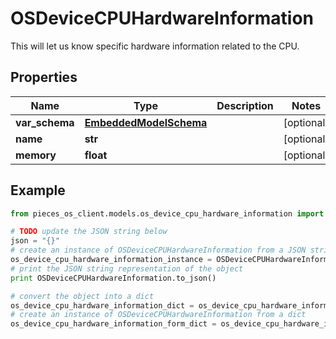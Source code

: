 # OSDeviceCPUHardwareInformation

This will let us know specific hardware information related to the CPU.

## Properties

Name | Type | Description | Notes
------------ | ------------- | ------------- | -------------
**var_schema** | [**EmbeddedModelSchema**](EmbeddedModelSchema) |  | [optional] 
**name** | **str** |  | [optional] 
**memory** | **float** |  | [optional] 

## Example

```python
from pieces_os_client.models.os_device_cpu_hardware_information import OSDeviceCPUHardwareInformation

# TODO update the JSON string below
json = "{}"
# create an instance of OSDeviceCPUHardwareInformation from a JSON string
os_device_cpu_hardware_information_instance = OSDeviceCPUHardwareInformation.from_json(json)
# print the JSON string representation of the object
print OSDeviceCPUHardwareInformation.to_json()

# convert the object into a dict
os_device_cpu_hardware_information_dict = os_device_cpu_hardware_information_instance.to_dict()
# create an instance of OSDeviceCPUHardwareInformation from a dict
os_device_cpu_hardware_information_form_dict = os_device_cpu_hardware_information.from_dict(os_device_cpu_hardware_information_dict)
```



